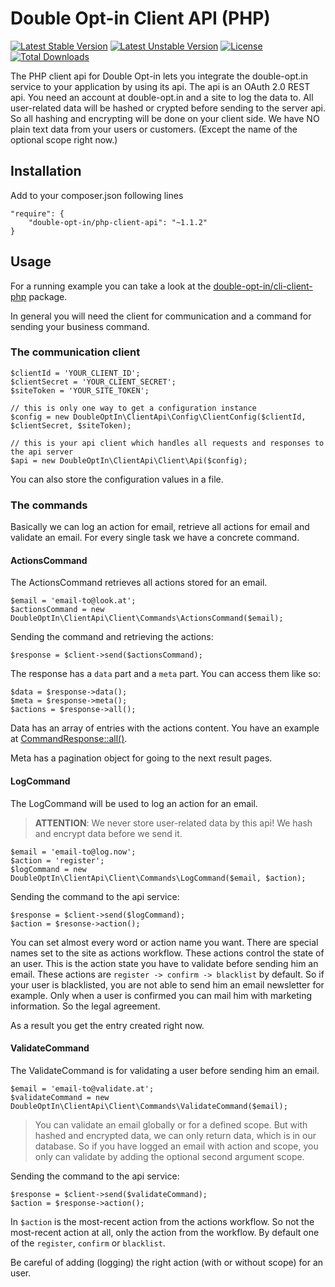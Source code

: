 # Double Opt-in Client API (PHP)
[![Latest Stable Version](https://poser.pugx.org/Double-Opt-in/php-client-api/v/stable.svg)](https://packagist.org/packages/Double-Opt-in/php-client-api) [![Latest Unstable Version](https://poser.pugx.org/Double-Opt-in/php-client-api/v/unstable.svg)](https://packagist.org/packages/Double-Opt-in/php-client-api) [![License](https://poser.pugx.org/Double-Opt-in/php-client-api/license.svg)](https://packagist.org/packages/Double-Opt-in/php-client-api) [![Total Downloads](https://poser.pugx.org/Double-Opt-in/php-client-api/downloads.svg)](https://packagist.org/packages/Double-Opt-in/php-client-api)

The PHP client api for Double Opt-in lets you integrate the double-opt.in service to your application by using its api.
 The api is an OAuth 2.0 REST api. You need an account at double-opt.in and a site to log the data to. All user-related 
 data will be hashed or crypted before sending to the server api. So all hashing and encrypting will be done on your 
 client side. We have NO plain text data from your users or customers. (Except the name of the optional scope right now.)

## Installation

Add to your composer.json following lines

	"require": {
		"double-opt-in/php-client-api": "~1.1.2"
	}

## Usage

For a running example you can take a look at the 
 [double-opt-in/cli-client-php](/Double-Opt-in/cli-client-php) package.

In general you will need the client for communication and a command for sending your business command.


### The communication client

	$clientId = 'YOUR_CLIENT_ID';
	$clientSecret = 'YOUR_CLIENT_SECRET';
	$siteToken = 'YOUR_SITE_TOKEN';
	
	// this is only one way to get a configuration instance
	$config = new DoubleOptIn\ClientApi\Config\ClientConfig($clientId, $clientSecret, $siteToken);
	
	// this is your api client which handles all requests and responses to the api server
	$api = new DoubleOptIn\ClientApi\Client\Api($config);

You can also store the configuration values in a file.


### The commands

Basically we can log an action for email, retrieve all actions for email and validate an email. For every single task we
 have a concrete command.


#### ActionsCommand

The ActionsCommand retrieves all actions stored for an email.

	$email = 'email-to@look.at';
	$actionsCommand = new DoubleOptIn\ClientApi\Client\Commands\ActionsCommand($email);

Sending the command and retrieving the actions:

	$response = $client->send($actionsCommand);

The response has a `data` part and a `meta` part. You can access them like so:

	$data = $response->data();
	$meta = $response->meta();
	$actions = $response->all();

Data has an array of entries with the actions content. You have an example at
 [CommandResponse::all()](/Double-Opt-in/php-client-api/blob/master/src/Client/Commands/Responses/CommandResponse.php).

Meta has a pagination object for going to the next result pages.


#### LogCommand

The LogCommand will be used to log an action for an email. 

> **ATTENTION**: We never store user-related data by this api! We hash and encrypt data before we send it.

	$email = 'email-to@log.now';
	$action = 'register';
	$logCommand = new DoubleOptIn\ClientApi\Client\Commands\LogCommand($email, $action);

Sending the command to the api service:

	$response = $client->send($logCommand);
	$action = $resonse->action();

You can set almost every word or action name you want. There are special names set to the site as actions workflow. 
 These actions control the state of an user. This is the action state you have to validate before sending him an email.
 These actions are `register -> confirm -> blacklist` by default. So if your user is blacklisted, you are not able to 
 send him an email newsletter for example. Only when a user is confirmed you can mail him with marketing information. 
 So the legal agreement.

As a result you get the entry created right now.


#### ValidateCommand

The ValidateCommand is for validating a user before sending him an email.

	$email = 'email-to@validate.at';
	$validateCommand = new DoubleOptIn\ClientApi\Client\Commands\ValidateCommand($email);

> You can validate an email globally or for a defined scope. But with hashed and encrypted data, we can only return data, 
> which is in our database. So if you have logged an email with action and scope, you only can validate by adding the 
> optional second argument scope.

Sending the command to the api service:

	$response = $client->send($validateCommand);
	$action = $response->action();

In `$action` is the most-recent action from the actions workflow. So not the most-recent action at all, only the action
 from the workflow. By default one of the `register`, `confirm` or `blacklist`.

Be careful of adding (logging) the right action (with or without scope) for an user.
